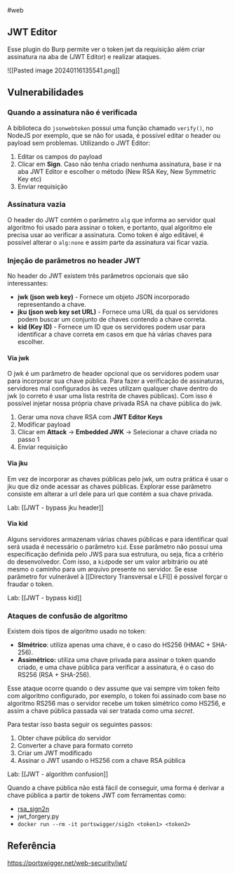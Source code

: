 #web

## JWT Editor

Esse plugin do Burp permite ver o token jwt da requisição além criar assinatura na aba de (JWT Editor) e realizar ataques.

![[Pasted image 20240116135541.png]]

## Vulnerabilidades

### Quando a assinatura não é verificada

A biblioteca do `jsonwebtoken` possui uma função chamado `verify()`, no NodeJS por exemplo,  que se não for usada, é possível editar o header ou payload sem problemas. Utilizando o JWT Editor:
1. Editar os campos do payload
2. Clicar em **Sign**. Caso não tenha criado nenhuma assinatura, base ir na aba JWT Editor e escolher o método (New RSA Key, New Symmetric Key etc)
3. Enviar requisição

### Assinatura vazia

O header do JWT contém o parâmetro `alg` que informa ao servidor qual algoritmo foi usado para assinar o token, e portanto, qual algoritmo ele precisa usar ao verificar a assinatura. Como token é algo editável, é possível alterar o `alg:none` e assim parte da assinatura vai ficar vazia.

### Injeção de parâmetros no header JWT

No header do JWT existem três parâmetros opcionais que são interessantes:
- **jwk (json web key)** - Fornece um objeto JSON incorporado representando a chave.
- **jku (json web key set URL)** - Fornece uma URL da qual os servidores podem buscar um conjunto de chaves contendo a chave correta.
- **kid (Key ID)** - Fornece um ID que os servidores podem usar para identificar a chave correta em casos em que há várias chaves para escolher.

#### Via jwk

O jwk é um parâmetro de header opcional que os servidores podem usar para incorporar sua chave pública. Para fazer a verificação de assinaturas, servidores mal configurados às vezes utilizam qualquer chave dentro do jwk (o correto é usar uma lista restrita de chaves públicas). Com isso é possível injetar nossa própria chave privada RSA na chave pública do jwk.

1. Gerar uma nova chave RSA com **JWT Editor Keys**
2. Modificar payload
3. Clicar em **Attack** -> **Embedded JWK** -> Selecionar a chave criada no passo 1
4. Enviar requisição

#### Via jku

Em vez de incorporar as chaves públicas pelo jwk, um outra prática é usar o jku que diz onde acessar as chaves públicas. Explorar esse parâmetro consiste em alterar a url dele para url que contém a sua chave privada.

Lab: [[JWT - bypass jku header]]

#### Via kid

Alguns servidores armazenam várias chaves públicas e para identificar qual será usada é necessário o parâmetro `kid`. Esse parâmetro não possui uma especificação definida pelo JWS para sua estrutura, ou seja, fica a critério do desenvolvedor. Com isso, a `kid`pode ser um valor arbitrário ou até mesmo o caminho para um arquivo presente no servidor. Se esse parâmetro for vulnerável à [[Directory Transversal e LFI]] é possível forçar o fraudar o token.

Lab: [[JWT - bypass kid]]

### Ataques de confusão de algoritmo

Existem dois tipos de algoritmo usado no token:
- **SImétrico**: utiliza apenas uma chave, é o caso do HS256 (HMAC + SHA-256).
- **Assimétrico:** utiliza uma chave privada para assinar o token quando criado, e uma chave pública para verificar a assinatura, é o caso do RS256 (RSA + SHA-256).

Esse ataque ocorre quando o dev assume que vai sempre vim token feito com algoritmo configurado, por exemplo, o token foi assinado com base no algoritmo RS256 mas o servidor recebe um token simétrico como HS256, e assim a chave pública passada vai ser tratada como uma *secret*.

Para testar isso basta seguir os seguintes passos:
1. Obter chave pública do servidor
2. Converter a chave para formato correto
3. Criar um JWT modificado
4. Assinar o JWT usando o HS256 com a chave RSA pública

Lab: [[JWT - algorithm confusion]]

Quando a chave pública não está fácil de conseguir, uma forma é derivar a chave pública a partir de tokens JWT com ferramentas como:
- [rsa_sign2n](https://github.com/silentsignal/rsa_sign2n)
- jwt_forgery.py
- `docker run --rm -it portswigger/sig2n <token1> <token2>`
## Referência

https://portswigger.net/web-security/jwt/